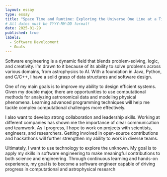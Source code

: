 ```yaml
---
layout: essay
type: essay
title: "Space Time and Runtime: Exploring the Universe One Line at a Time"
# All dates must be YYYY-MM-DD format!
date: 2025-01-29
published: true
labels:
  - Software Development
  - Goals
---
```

Software engineering is a dynamic field that blends problem-solving, logic, and creativity. I’m drawn to it because of its ability to solve problems across various domains, from astrophysics to AI. With a foundation in Java, Python, and C/C++, I have a solid grasp of data structures and software design.

One of my main goals is to improve my ability to design efficient systems. Given my double major, there are opportunities to use computational methods for analyzing astronomical data and modeling physical phenomena. Learning advanced programming techniques will help me tackle complex computational challenges more effectively.

I also want to develop strong collaboration and leadership skills. Working at different companies has shown me the importance of clear communication and teamwork. As I progress, I hope to work on projects with scientists, engineers, and researchers. Getting involved in open-source contributions and hackathons will further strengthen my ability to work in diverse teams.

Ultimately, I want to use technology to explore the unknown. My goal is to apply my skills in software engineering to make meaningful contributions to both science and engineering. Through continuous learning and hands-on experience, my goal is to become a software engineer capable of driving progress in computational and astrophysical research
